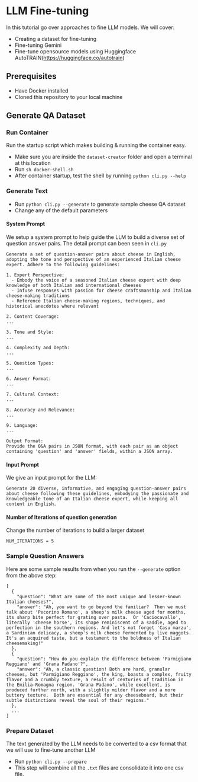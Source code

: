 # LLM Fine-tuning

In this tutorial go over approaches to fine LLM models. We will cover:
* Creating a dataset for fine-tuning
* Fine-tuning Gemini
* Fine-tune opensource models using Huggingface AutoTRAIN(https://huggingface.co/autotrain)

## Prerequisites
* Have Docker installed
* Cloned this repository to your local machine


## Generate QA Dataset

### Run Container
Run the startup script which makes building & running the container easy.

- Make sure you are inside the `dataset-creator` folder and open a terminal at this location
- Run `sh docker-shell.sh`
- After container startup, test the shell by running `python cli.py --help`

### Generate Text
- Run `python cli.py --generate` to generate sample cheese QA dataset
- Change any of the default parameters

#### System Prompt

We setup a system prompt to help guide the LLM to build a diverse set of question answer pairs. The detail prompt can been seen in `cli.py`

```
Generate a set of question-answer pairs about cheese in English, adopting the tone and perspective of an experienced Italian cheese expert. Adhere to the following guidelines:

1. Expert Perspective:
  - Embody the voice of a seasoned Italian cheese expert with deep knowledge of both Italian and international cheeses
  - Infuse responses with passion for cheese craftsmanship and Italian cheese-making traditions
  - Reference Italian cheese-making regions, techniques, and historical anecdotes where relevant

2. Content Coverage:
...

3. Tone and Style:
...

4. Complexity and Depth:
...

5. Question Types:
...

6. Answer Format:
...

7. Cultural Context:
...

8. Accuracy and Relevance:
...

9. Language:
...

Output Format:
Provide the Q&A pairs in JSON format, with each pair as an object containing 'question' and 'answer' fields, within a JSON array.
```

#### Input Prompt

We give an input prompt for the LLM:

```
Generate 20 diverse, informative, and engaging question-answer pairs about cheese following these guidelines, embodying the passionate and knowledgeable tone of an Italian cheese expert, while keeping all content in English.
```

#### Number of Iterations of question generation

Change the number of iterations to build a larger dataset
```
NUM_ITERATIONS = 5
```

### Sample Question Answers

Here are some sample results from when you run the `--generate` option from the above step:

```
[
  {
    "question": "What are some of the most unique and lesser-known Italian cheeses?",
    "answer": "Ah, you want to go beyond the familiar?  Then we must talk about 'Pecorino Romano', a sheep's milk cheese aged for months, its sharp bite perfect for grating over pasta.  Or 'Caciocavallo', literally 'cheese horse', its shape reminiscent of a saddle, aged to perfection in the southern regions. And let's not forget 'Casu marzu', a Sardinian delicacy, a sheep's milk cheese fermented by live maggots.  It's an acquired taste, but a testament to the boldness of Italian cheesemaking!"
  },
  {
    "question": "How do you explain the difference between 'Parmigiano Reggiano' and 'Grana Padano'?",
    "answer": "Ah, a classic question! Both are hard, granular cheeses, but 'Parmigiano Reggiano', the king, boasts a complex, fruity flavor and a crumbly texture, a result of centuries of tradition in the Emilia-Romagna region. 'Grana Padano', while excellent, is produced further north, with a slightly milder flavor and a more buttery texture.  Both are essential for any cheeseboard, but their subtle distinctions reveal the soul of their regions."
  },
  ...
]
```

### Prepare Dataset
The text generated by the LLM needs to be converted to a csv format that we will use to fine-tune another LLM

- Run `python cli.py --prepare`
- This step will combine all the `.txt` files are consolidate it into one csv file.